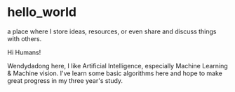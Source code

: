 # hello_world
a place where I store ideas, resources, or even share and discuss things with others.

Hi Humans!

Wendydadong here, I like Artificial Intelligence, especially Machine Learning & Machine vision. 
I've learn some basic algorithms here and hope to make great progress in my three year's study.
